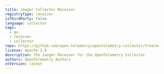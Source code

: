 ```yaml
---
title: Jaeger Collector Receiver
registryType: receiver
isThirdParty: false
language: collector
tags:
  - go
  - receiver
  - collector
repo: https://github.com/open-telemetry/opentelemetry-collector/tree/main/receiver/jaegerreceiver
license: Apache 2.0
description: The Jaeger Receiver for the OpenTelemetry Collector.
authors: OpenTelemetry Authors
otVersion: latest
---
```

